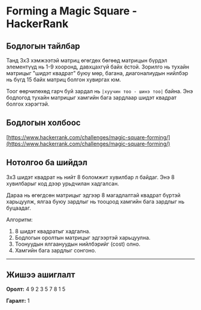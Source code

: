 # Forming a Magic Square - HackerRank

## Бодлогын тайлбар

Танд 3x3 хэмжээтэй матриц өгөгдөх бөгөөд матрицын бүрдэл элементүүд нь 1-9 хооронд, давхцахгүй байх ёстой. Зорилго нь тухайн матрицыг "шидэт квадрат" буюу мөр, багана, диагоналиудын нийлбэр нь бүгд 15 байх матриц болгон хувиргах юм.

Тоог өөрчилөхөд гарч буй зардал нь `|хуучин тоо - шинэ тоо|` байна. Энэ бодлогод тухайн матрицыг хамгийн бага зардлаар шидэт квадрат болгох хэрэгтэй.

## Бодлогын холбоос

[https://www.hackerrank.com/challenges/magic-square-forming/](https://www.hackerrank.com/challenges/magic-square-forming/)

## Нотолгоо ба шийдэл

3x3 шидэт квадрат нь нийт 8 боломжит хувилбар л байдаг. Энэ 8 хувилбарыг код дээр урьдчилан хадгалсан.

Дараа нь өгөгдсөн матрицыг эдгээр 8 магадлалтай квадрат бүртэй харьцуулж, ялгаа буюу зардлыг нь тооцоод хамгийн бага зардлыг нь буцаадаг.

Алгоритм:

1. 8 шидэт квадратыг хадгална.
2. Бодлогын оролтын матрицыг эдгээртэй харьцуулна.
3. Тоонуудын ялгаануудын нийлбэрийг (cost) олно.
4. Хамгийн бага зардлыг сонгоно.

---

## Жишээ ашиглалт

**Оролт:**
4 9 2
3 5 7
8 1 5

**Гаралт:**
1

